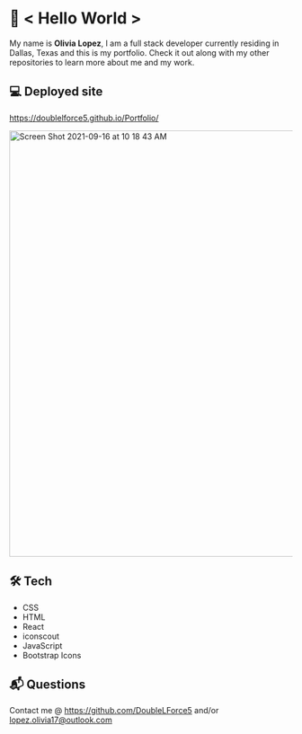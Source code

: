 # 👋 < Hello World > 

My name is **Olivia Lopez**, I am a full stack developer currently residing in Dallas, Texas and this is my portfolio. Check it out along with my other repositories to learn more about me and my work.

## 💻 Deployed site 
https://doublelforce5.github.io/Portfolio/

<img width="759" alt="Screen Shot 2021-09-16 at 10 18 43 AM" src="https://user-images.githubusercontent.com/73543476/133639133-78c4186e-2214-475e-868e-196f53558aeb.png">

## 🛠️ Tech 
- CSS
- HTML
- React
- iconscout
- JavaScript
- Bootstrap Icons

## 📬 Questions
Contact me @ https://github.com/DoubleLForce5 and/or lopez.olivia17@outlook.com 
